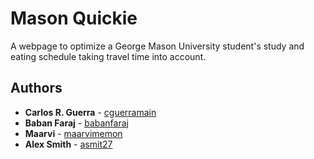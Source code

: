 # Mason Quickie
A webpage to optimize a George Mason University student's study and eating schedule taking travel time into account.

## Authors
* **Carlos R. Guerra** - [cguerramain](https://github.com/cguerramain)
* **Baban Faraj** - [babanfaraj](https://github.com/babanfaraj)
* **Maarvi** - [maarvimemon](https://github.com/maarvimemon)
* **Alex Smith** - [asmit27](https://github.com/asmit27)
